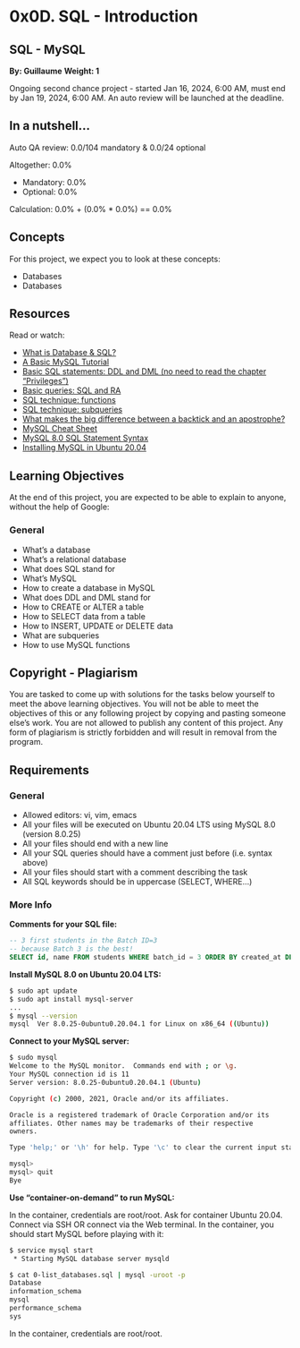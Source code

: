 # 0x0D. SQL - Introduction

## SQL - MySQL

**By: Guillaume**
**Weight: 1**

Ongoing second chance project - started Jan 16, 2024, 6:00 AM, must end by Jan 19, 2024, 6:00 AM. An auto review will be launched at the deadline.

## In a nutshell…
Auto QA review: 0.0/104 mandatory & 0.0/24 optional

Altogether: 0.0%

- Mandatory: 0.0%
- Optional: 0.0%

Calculation: 0.0% + (0.0% * 0.0%) == 0.0%

## Concepts

For this project, we expect you to look at these concepts:

- Databases
- Databases

## Resources

Read or watch:

- [What is Database & SQL?](#)
- [A Basic MySQL Tutorial](#)
- [Basic SQL statements: DDL and DML (no need to read the chapter “Privileges”)](#)
- [Basic queries: SQL and RA](#)
- [SQL technique: functions](#)
- [SQL technique: subqueries](#)
- [What makes the big difference between a backtick and an apostrophe?](#)
- [MySQL Cheat Sheet](#)
- [MySQL 8.0 SQL Statement Syntax](#)
- [Installing MySQL in Ubuntu 20.04](#)

## Learning Objectives

At the end of this project, you are expected to be able to explain to anyone, without the help of Google:

### General

- What’s a database
- What’s a relational database
- What does SQL stand for
- What’s MySQL
- How to create a database in MySQL
- What does DDL and DML stand for
- How to CREATE or ALTER a table
- How to SELECT data from a table
- How to INSERT, UPDATE or DELETE data
- What are subqueries
- How to use MySQL functions

## Copyright - Plagiarism

You are tasked to come up with solutions for the tasks below yourself to meet the above learning objectives. You will not be able to meet the objectives of this or any following project by copying and pasting someone else’s work. You are not allowed to publish any content of this project. Any form of plagiarism is strictly forbidden and will result in removal from the program.

## Requirements

### General

- Allowed editors: vi, vim, emacs
- All your files will be executed on Ubuntu 20.04 LTS using MySQL 8.0 (version 8.0.25)
- All your files should end with a new line
- All your SQL queries should have a comment just before (i.e. syntax above)
- All your files should start with a comment describing the task
- All SQL keywords should be in uppercase (SELECT, WHERE…)

### More Info

**Comments for your SQL file:**

```sql
-- 3 first students in the Batch ID=3
-- because Batch 3 is the best!
SELECT id, name FROM students WHERE batch_id = 3 ORDER BY created_at DESC LIMIT 3;
```

**Install MySQL 8.0 on Ubuntu 20.04 LTS:**

```bash
$ sudo apt update
$ sudo apt install mysql-server
...
$ mysql --version
mysql  Ver 8.0.25-0ubuntu0.20.04.1 for Linux on x86_64 ((Ubuntu))
```

**Connect to your MySQL server:**

```bash
$ sudo mysql
Welcome to the MySQL monitor.  Commands end with ; or \g.
Your MySQL connection id is 11
Server version: 8.0.25-0ubuntu0.20.04.1 (Ubuntu)

Copyright (c) 2000, 2021, Oracle and/or its affiliates.

Oracle is a registered trademark of Oracle Corporation and/or its
affiliates. Other names may be trademarks of their respective
owners.

Type 'help;' or '\h' for help. Type '\c' to clear the current input statement.

mysql>
mysql> quit
Bye
```

**Use “container-on-demand” to run MySQL:**

In the container, credentials are root/root. Ask for container Ubuntu 20.04. Connect via SSH OR connect via the Web terminal. In the container, you should start MySQL before playing with it:

```bash
$ service mysql start
 * Starting MySQL database server mysqld
```

```bash
$ cat 0-list_databases.sql | mysql -uroot -p
Database
information_schema
mysql
performance_schema
sys
```

In the container, credentials are root/root.
